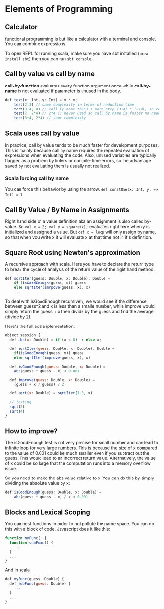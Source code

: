 
# Elements of Programming

## Calculator

functional programming is but like a calculator with a terminal and console. You can combine expressions.

To open REPL for running scala, make sure you have sbt installed (`brew install sbt`) then you can run `sbt console`.

## Call by value vs call by name

**call-by-function** evaluates every function argument once while **call-by-name** is not evaluated if parameter is unused in the body.

```javascript
def text(x: Int, y: Int) = x * x;
    test(2,3) // same complexity in terms of reduction time
    test(3+4, 8) // call by name takes 1 more step (3+4) * (3+4), so call by value is faster test(7,8) -> 7*7
    test(7, 2*4) // 2*4 is never used so call by name is faster no need to evaluate second argumnet
    test(3+4, 2*4) // same complexity
```

## Scala uses call by value
In practice, call by value tends to be much faster for development purposes. This is mainly because call by name requires the repeated evaluation of expressions when evaluating the code. Also, unused variables are typically flagged as a problem by linters or compile-time errors, so the advantage saved by not evaluating them is usually not realized.

### Scala forcing call by name
You can force this behavior by using the arrow. `def constOne(x: Int, y: => Int) = 1`.

## Call By Value  / By Name in Assignments
Right hand side of a value definition aka an assignment is also called by-value. So `val x = 2; val y = square(x);` evaluates right here when y is initialized and assigned a value. But `def x = loop` will only assign by name, so that when you write x it will evaluate x at that time not in it's definition.

## Square Root using Newton's approximation

A recursive approach with scala. Here you have to declare the return type to break the cycle of analysis of the return value of the right hand method.

```javascript
def sqrtIter(guess: Double, x: Double): Double =
    if (isGoodEnough(guess, x)) guess
    else sqrtIter(imrpove(guess, x), x)
    ...
```

To deal with isGoodEnough recursively, we would see if the difference between guess^2 and x is less than a smalle number, while improve would simply return the guess + x then divide by the guess and find the average (divide by 2).

Here's the full scala iplementation:

```javascript
object session {
  def abs(x: Double) = if (x < 0) -x else x;

  def sqrtIter(guess: Double, x: Double): Double =
    if(isGoodEnough(guess, x)) guess
    else sqrtIter(improve(guess, x), x)

  def isGoodEnough(guess: Double, x: Double) =
    abs(guess * guess - x) < 0.001

  def improve(guess: Double, x: Double) =
    (guess + x / guess) / 2

  def sqrt(x: Double) = sqrtIter(1.0, x)

  // testing
  sqrt(2)
  sqrt(4)
}
```

## How to improve? 
The isGoodEnough test is not very precise for small number and can lead to infinite loop for very large numbers. This is because the size of x compared to the value of 0.001 could be much smaller even if you subtract out the guess. This would lead to an incorrect return value. Alternatively, the value of x could be so large that the computation runs into a memory overflow issue.

So you need to make the abs value relative to x. You can do this by simply dividing the absolute value by x: 
```javascript
def isGoodEnough(guess: Double, x: Double) =
    abs(guess * guess - x) / x < 0.001
```

## Blocks and Lexical Scoping
You can nest functions in order to not pollute the name space. You can do this with a block of code. Javascript does it like this:
```javascript
function myFunc() {
  function subFunc() {
    ...
  }
  ...
}
```
And in scala
```javascript
def myFunc(guess: Double) {
  def subFunc(guess: Double) {
    ...
  }
  ...
}
```
